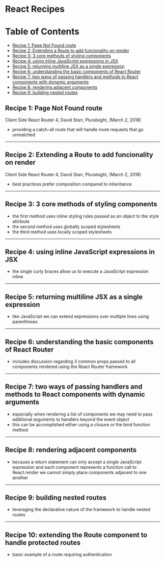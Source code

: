 # React Recipes

# Table of Contents
  - [Recipe 1: Page Not Found route](#recipe-1-page-not-found-route)
  - [Recipe 2: Extending a Route to add funcionality on render](#recipe-2-extending-a-route-to-add-funcionality-on-render)
  - [Recipe 3: 3 core methods of styling components](#recipe-3-3-core-methods-of-styling-components)
  - [Recipe 4: using inline JavaScript expressions in JSX](#recipe-4-using-inline-javascript-expressions-in-jsx)
  - [Recipe 5: returning multiline JSX as a single expression](#recipe-5-returning-multiline-jsx-as-a-single-expression)
  - [Recipe 6: understanding the basic components of React Router](#recipe-6-understanding-the-basic-components-of-react-router)
  - [Recipe 7: two ways of passing handlers and methods to React components with dynamic arguments](#recipe-7-two-ways-of-passing-handlers-and-methods-to-react-components-with-dynamic-arguments)
  - [Recipe 8: rendering adjacent components](#recipe-8-rendering-adjacent-components)
  - [Recipe 9: building nested routes](#recipe-9-building-nested-routes)


## Recipe 1: Page Not Found route
Client Side React Router 4, David Starr, Pluralsight, (March 2, 2018)  
- providing a catch-all route that will handle route requests that go unmatched

---

## Recipe 2: Extending a Route to add funcionality on render
Client Side React Router 4, David Starr, Pluralsight, (March 2, 2018)  
- best practices prefer composition compared to inheritance

---

## Recipe 3: 3 core methods of styling components
- the first method uses inline styling rules passed as an object to the style attribute
- the second method uses globally scoped stylesheets
- the third method uses locally scoped stylesheets

---

## Recipe 4: using inline JavaScript expressions in JSX
- the single curly braces allow us to execute a JavaScript expression inline

---

## Recipe 5: returning multiline JSX as a single expression
- like JavaScript we can extend expressions over multiple lines using parentheses

---

## Recipe 6: understanding the basic components of React Router
- includes discussion regarding 3 common props passed to all components rendered using
the React Router framework

---

## Recipe 7: two ways of passing handlers and methods to React components with dynamic arguments
- especially when rendering a list of components we may need to pass additional arguments to
handlers beyond the event object
- this can be accomplished either using a closure or the bind function method

---

## Recipe 8: rendering adjacent components
- because a return statement can only accept a single JavaScript expression and each component
represents a function call to React.render we cannot simply place components adjacent to one another

---

## Recipe 9: building nested routes
- leveraging the declarative nature of the framework to handle nested routes

---

## Recipe 10: extending the Route component to handle protected routes
- basic example of a route requiring authentication